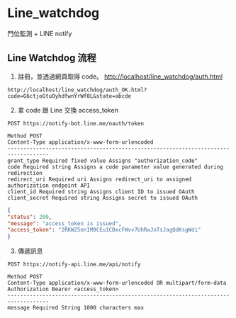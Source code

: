 # Line_watchdog

門位監測 + LINE notify

  

## Line Watchdog 流程

1. 註冊，並透過網頁取得 code。 [http://localhost/line_watchdog/auth.html](http://localhost/line_watchdog/auth.html)
```
http://localhost/line_watchdog/auth_OK.html?code=G6ctjoGtuOyhdfwnYrWf8L&state=abcde
```

2. 拿 code 跟 Line 交換 access_token
```
POST https://notify-bot.line.me/oauth/token
```
```
Method POST  
Content-Type application/x-www-form-urlencoded  
-----------------------------------------------------------------------------------  
grant_type Required fixed value Assigns "authorization_code"  
code Required string Assigns a code parameter value generated during redirection  
redirect_uri Required uri Assigns redirect_uri to assigned authorization endpoint API  
client_id Required string Assigns client ID to issued OAuth  
client_secret Required string Assigns secret to issued OAuth
```
```JSON
{  
"status": 200,  
"message": "access_token is issued",  
"access_token": "2RKWZ5enIM9CEu1CDxcFWvv7UhRwJnTsJagQdKsgWdi"  
}
```
3. 傳遞訊息
```
POST https://notify-api.line.me/api/notify
```
```
Method POST  
Content-Type application/x-www-form-urlencoded OR multipart/form-data  
Authorization Bearer <access_token>  
-----------------------------------------------------------------------------------  
message Required String 1000 characters max
```